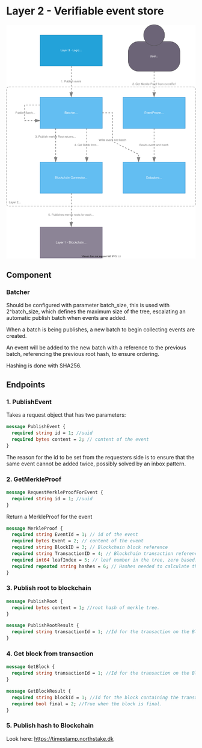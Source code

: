 # Layer 2 - Verifiable event store

![C4 component diagram of layer 2](/doc/layer2_verifiable_event_store/component_diagra.drawio.svg)

## Component

### Batcher

Should be configured with parameter batch_size, this is used with 2^batch_size,
which defines the maximum size of the tree, escalating an automatic publish batch when events are added.

When a batch is being publishes, a new batch to begin collecting events are created.

An event will be added to the new batch with a reference to the previous batch, referencing the previous root hash, to ensure ordering.

Hashing is done with SHA256.


## Endpoints

### 1. PublishEvent

Takes a request object that has two parameters:

```protobuf
message PublishEvent {
  required string id = 1; //uuid
  required bytes content = 2; // content of the event
}
```

The reason for the id to be set from the requesters side is to ensure that the same event cannot be added twice, possibly solved by an inbox pattern.

### 2. GetMerkleProof

```protobuf
message RequestMerkleProofForEvent {
  required string id = 1; //uuid
}
```

Return a MerkleProof for the event

```protobuf
message MerkleProof {
  required string EventId = 1; // id of the event
  required bytes Event = 2; // content of the event
  required string BlockID = 3; // Blockchain block reference
  required string TransactionID = 4; // Blockchain transaction reference
  required int64 leafIndex = 5; // leaf number in the tree, zero based.
  required repeated string hashes = 6; // Hashes needed to calculate the root based on the event.
}
```

### 3. Publish root to blockchain

```protobuf
message PublishRoot {
  required bytes content = 1; //root hash of merkle tree.
}
```

```protobuf
message PublishRootResult {
  required string transactionId = 1; //Id for the transaction on the Blockchain
}
```

### 4. Get block from transaction

```protobuf
message GetBlock {
  required string transactionId = 1; //Id for the transaction on the Blockchain
}
```

```protobuf
message GetBlockResult {
  required string blockId = 1; //Id for the block containing the transaction on the Blockchain
  required bool final = 2; //True when the block is final.
}
```

### 5. Publish hash to Blockchain

Look here: https://timestamp.northstake.dk
